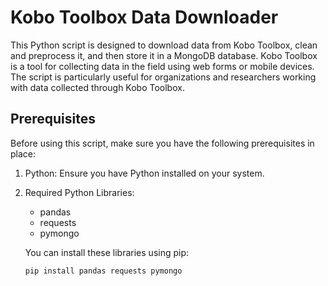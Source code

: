 # Kobo Toolbox Data Downloader

This Python script is designed to download data from Kobo Toolbox, clean and preprocess it, and then store it in a MongoDB database. Kobo Toolbox is a tool for collecting data in the field using web forms or mobile devices. The script is particularly useful for organizations and researchers working with data collected through Kobo Toolbox.

## Prerequisites

Before using this script, make sure you have the following prerequisites in place:

1. Python: Ensure you have Python installed on your system.

2. Required Python Libraries:
   - pandas
   - requests
   - pymongo

   You can install these libraries using pip:

   ```bash
   pip install pandas requests pymongo
